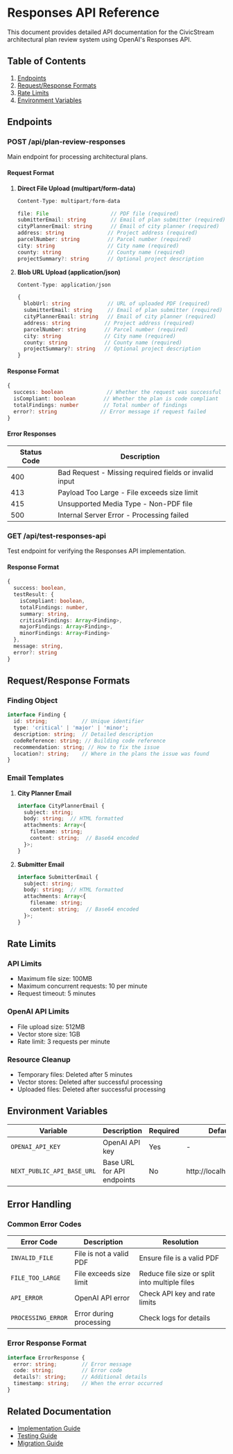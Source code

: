 # Responses API Reference

This document provides detailed API documentation for the CivicStream architectural plan review system using OpenAI's Responses API.

## Table of Contents

1. [Endpoints](#endpoints)
2. [Request/Response Formats](#requestresponse-formats)
3. [Rate Limits](#rate-limits)
4. [Environment Variables](#environment-variables)

## Endpoints

### POST /api/plan-review-responses

Main endpoint for processing architectural plans.

#### Request Format

1. **Direct File Upload (multipart/form-data)**
   ```typescript
   Content-Type: multipart/form-data
   
   file: File                    // PDF file (required)
   submitterEmail: string        // Email of plan submitter (required)
   cityPlannerEmail: string      // Email of city planner (required)
   address: string              // Project address (required)
   parcelNumber: string         // Parcel number (required)
   city: string                 // City name (required)
   county: string               // County name (required)
   projectSummary?: string      // Optional project description
   ```

2. **Blob URL Upload (application/json)**
   ```typescript
   Content-Type: application/json
   
   {
     blobUrl: string            // URL of uploaded PDF (required)
     submitterEmail: string     // Email of plan submitter (required)
     cityPlannerEmail: string   // Email of city planner (required)
     address: string           // Project address (required)
     parcelNumber: string      // Parcel number (required)
     city: string              // City name (required)
     county: string            // County name (required)
     projectSummary?: string   // Optional project description
   }
   ```

#### Response Format

```typescript
{
  success: boolean              // Whether the request was successful
  isCompliant: boolean         // Whether the plan is code compliant
  totalFindings: number        // Total number of findings
  error?: string              // Error message if request failed
}
```

#### Error Responses

| Status Code | Description |
|-------------|-------------|
| 400 | Bad Request - Missing required fields or invalid input |
| 413 | Payload Too Large - File exceeds size limit |
| 415 | Unsupported Media Type - Non-PDF file |
| 500 | Internal Server Error - Processing failed |

### GET /api/test-responses-api

Test endpoint for verifying the Responses API implementation.

#### Response Format

```typescript
{
  success: boolean,
  testResult: {
    isCompliant: boolean,
    totalFindings: number,
    summary: string,
    criticalFindings: Array<Finding>,
    majorFindings: Array<Finding>,
    minorFindings: Array<Finding>
  },
  message: string,
  error?: string
}
```

## Request/Response Formats

### Finding Object

```typescript
interface Finding {
  id: string;           // Unique identifier
  type: 'critical' | 'major' | 'minor';
  description: string;  // Detailed description
  codeReference: string; // Building code reference
  recommendation: string; // How to fix the issue
  location?: string;    // Where in the plans the issue was found
}
```

### Email Templates

1. **City Planner Email**
   ```typescript
   interface CityPlannerEmail {
     subject: string;
     body: string;  // HTML formatted
     attachments: Array<{
       filename: string;
       content: string;  // Base64 encoded
     }>;
   }
   ```

2. **Submitter Email**
   ```typescript
   interface SubmitterEmail {
     subject: string;
     body: string;  // HTML formatted
     attachments: Array<{
       filename: string;
       content: string;  // Base64 encoded
     }>;
   }
   ```

## Rate Limits

### API Limits
- Maximum file size: 100MB
- Maximum concurrent requests: 10 per minute
- Request timeout: 5 minutes

### OpenAI API Limits
- File upload size: 512MB
- Vector store size: 1GB
- Rate limit: 3 requests per minute

### Resource Cleanup
- Temporary files: Deleted after 5 minutes
- Vector stores: Deleted after successful processing
- Uploaded files: Deleted after successful processing

## Environment Variables

| Variable | Description | Required | Default |
|----------|-------------|----------|---------|
| `OPENAI_API_KEY` | OpenAI API key | Yes | - |
| `NEXT_PUBLIC_API_BASE_URL` | Base URL for API endpoints | No | http://localhost:3000 |

## Error Handling

### Common Error Codes

| Error Code | Description | Resolution |
|------------|-------------|------------|
| `INVALID_FILE` | File is not a valid PDF | Ensure file is a valid PDF |
| `FILE_TOO_LARGE` | File exceeds size limit | Reduce file size or split into multiple files |
| `API_ERROR` | OpenAI API error | Check API key and rate limits |
| `PROCESSING_ERROR` | Error during processing | Check logs for details |

### Error Response Format

```typescript
interface ErrorResponse {
  error: string;        // Error message
  code: string;         // Error code
  details?: string;     // Additional details
  timestamp: string;    // When the error occurred
}
```

## Related Documentation
- [Implementation Guide](responses-api-implementation.md)
- [Testing Guide](responses-api-testing.md)
- [Migration Guide](responses-api-migration.md) 